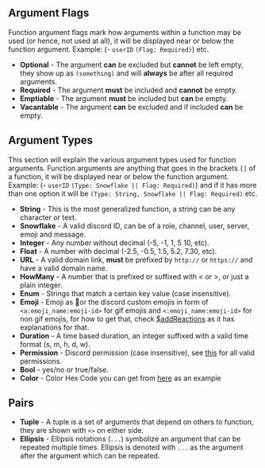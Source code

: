 ## Argument Flags
Function argument flags mark how arguments within a function may be used (or hence, not used at all), it will be displayed near or below the function argument.
Example: (- `userID` `(Flag: Required)`) etc.

- __Optional__ - The argument **can** be excluded but **cannot** be left empty, they show up as `(something)` and will **always** be after all required arguments.
- __Required__ - The argument **must** be included and **cannot** be empty.
- __Emptiable__ - The argument **must** be included but **can** be empty.
- __Vacantable__ - The argument **can** be excluded and if included **can** be empty.


## Argument Types
This section will explain the various argument types used for function arguments. Function arguments are anything that goes in the brackets `[]` of a function, it will be displayed near or below the function argument.
Example: (- `userID` `(Type: Snowflake || Flag: Required)`) and if it has more than one option it will be `(Type: String, Snowflake || Flag: Required)` etc.

- __String__ - This is the most generalized function, a string can be any character or text.
- __Snowflake__ - A valid discord ID, can be of a role, channel, user, server, emoji and message.
- __Integer__ - Any number without decimal (-5, -1, 1, 5 10, etc).
- __Float__ - A number with decimal (-2.5, -0.5, 1.5, 5.2, 7.30, etc).
- __URL__ - A valid domain link, **must** be prefixed by `http://` or `https://` and have a valid domain name.
- __HowMany__ - A number that is prefixed or suffixed with < or >, or just a plain integer.
- __Enum__ - Strings that match a certain key value (case insensitive).
- __Emoji__ - Emoji as 🌹or the discord custom emojis in form of `<a:emoji_name:emoji-id>` for gif emojis and `<:emoji_name:emoji-id>` for non gif emojis, for how to get that, check [$addReactions](../bdscript/addReactions.md) as it has explanations for that.
- __Duration__ - A time based duration, an integer suffixed with a valid time format (s, m, h, d, w).
- __Permission__ - Discord permission (case insensitive), see [this](../resources/permissions.md) for all valid permissions.
- __Bool__ - yes/no or true/false.
- __Color__ - Color Hex Code you can get from [here](https://htmlcolorcodes.com/color-picker) as an example


## Pairs
- __Tuple__ - A tuple is a set of arguments that depend on others to function, they are shown with `<>` on either side.
- __Ellipsis__ - Ellipsis notations (`...`) symbolize an argument that can be repeated multiple times. Ellipsis is denoted with `...` as the argument after the argument which can be repeated.
